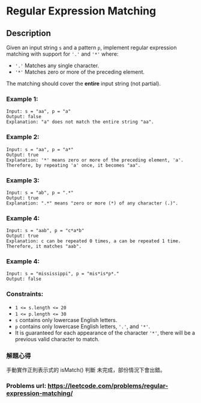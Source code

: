# Regular Expression Matching
## Description
Given an input string `s` and a pattern `p`, implement regular expression matching with support for `'.'` and `'*'` where:

* `'.'` Matches any single character.​​​​
* `'*'` Matches zero or more of the preceding element.

The matching should cover the **entire** input string (not partial).

### Example 1:
    Input: s = "aa", p = "a"
    Output: false
    Explanation: "a" does not match the entire string "aa".

### Example 2:
    Input: s = "aa", p = "a*"
    Output: true
    Explanation: '*' means zero or more of the preceding element, 'a'. Therefore, by repeating 'a' once, it becomes "aa".

### Example 3:
    Input: s = "ab", p = ".*"
    Output: true
    Explanation: ".*" means "zero or more (*) of any character (.)".

### Example 4:
    Input: s = "aab", p = "c*a*b"
    Output: true
    Explanation: c can be repeated 0 times, a can be repeated 1 time. Therefore, it matches "aab".

### Example 4:
    Input: s = "mississippi", p = "mis*is*p*."
    Output: false

### Constraints:
* `1 <= s.length <= 20`
* `1 <= p.length <= 30`
* `s` contains only lowercase English letters.
* `p` contains only lowercase English letters, `'.'`, and `'*'`.
* It is guaranteed for each appearance of the character `'*'`, there will be a previous valid character to match.

### 解題心得
手動實作正則表示式的 isMatch() 判斷
未完成，部份情況下會出錯。

### Problems url: https://leetcode.com/problems/regular-expression-matching/